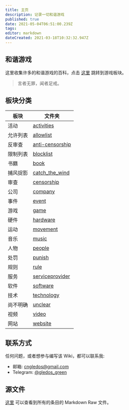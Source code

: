 ```yaml
---
title: 主页
description: 记录一切和谐游戏
published: true
date: 2021-05-04T06:51:00.239Z
tags: 
editor: markdown
dateCreated: 2021-03-18T10:32:32.947Z
---
```


和谐游戏
--------

这里收集许多的和谐游戏的百科，点击 [这里](./game/game.md) 跳转到游戏板块。

> 言者无罪，闻者足戒。

板块分类
--------

| 板块     | 文件夹                                                 |
| -------- | ------------------------------------------------------ |
| 活动     | [activities](./activities/activities.md)                |
| 允许列表 | [allowlist](./allowlist/allowlist.md)                   |
| 反审查   | [anti-censorship](anti-censorship/anti-censorship.md) |
| 限制列表 | [blocklist](./blocklist/blocklist.md)                   |
| 书籍     | [book](./book/book.md)                                  |
| 捕风捉影 | [catch_the_wind](./catch_the_wind/catch_the_wind.md)    |
| 审查     | [censorship](./censorship/censorship.md)                |
| 公司     | [company](./company/company.md)                         |
| 事件     | [event](./event/event.md)                               |
| 游戏     | [game](./game/game.md)                                  |
| 硬件     | [hardware](./hardware/hardware.md)                      |
| 运动     | [movement](./movement/movement.md)                      |
| 音乐     | [music](./music/music.md)                               |
| 人物     | [people](./people/people.md)                            |
| 处罚     | [punish](./punish/punish.md)                            |
| 规则     | [rule](./rule/rule.md)                                  |
| 服务     | [serviceprovider](./serviceprovider/serviceprovider.md) |
| 软件     | [software](./software/software.md)                      |
| 技术     | [technology](./technology/technology.md)                |
| 尚不明确 | [unclear](./unclear/unclear.md)                         |
| 视频     | [video](./video/video.md)                               |
| 网站     | [website](./website/website.md)                         |

联系方式
--------

任何问题，或者想参与编写该 Wiki，都可以联系我:

+ 邮箱: cngledos@gmail.com
+ Telegram: [@gledos_green](t.me/gledos_green)

源文件
------

[这里](https://github.com/gledos/ggame) 可以查看到所有的条目的 Markdown Raw 文件。
